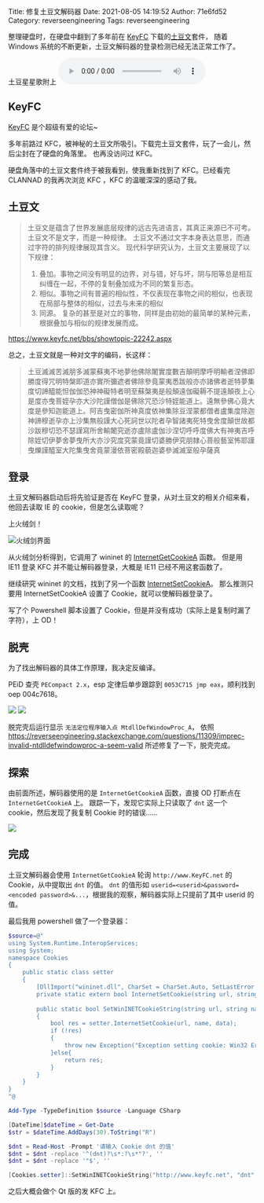 Title: 修复土豆文解码器
Date: 2021-08-05 14:19:52
Author: 71e6fd52
Category: reverseengineering
Tags: reverseengineering

整理硬盘时，在硬盘中翻到了多年前在 [KeyFC](https://www.keyfc.net) 下载的[土豆文](https://www.keyfc.net/bbs/showtopic-25834.aspx)套件，
随着 Windows 系统的不断更新，土豆文解码器的登录检测已经无法正常工作了。

<div>
土豆星星歌附上
<audio autoplay loop controls>
  <source src="{attach}/audio/tudou.opus" type="audio/ogg; codecs=opus"/>
  <source src="{attach}/audio/tudou.mp3" type="audio/mpeg"/>
  <p>看起来你的浏览器听不到呢，<a href="{attach}/audio/tudou.mp3">链接在这里</a></p>
</audio>
</div>

## KeyFC

[KeyFC](https://www.keyfc.net) 是个超级有爱的论坛~

多年前路过 KFC，被神秘的土豆文所吸引。下载完土豆文套件，玩了一会儿，然后尘封在了硬盘的角落里。
也再没访问过 KFC。

硬盘角落中的土豆文套件终于被我看到，使我重新找到了 KFC。已经看完 CLANNAD 的我再次浏览 KFC ，KFC 的温暖深深的感动了我。

## 土豆文

> 土豆文是蕴含了世界发展底层规律的远古先进语言，其真正来源已不可考。
> 土豆文不是文字，而是一种规律。
> 土豆文不通过文字本身表达意思，而通过字符的排列规律展现其含义。
> 现代科学研究认为，土豆文主要展现了以下规律：
> 1. 叠加。事物之间没有明显的边界，对与错，好与坏，阴与阳等总是相互纠缠在一起，不停的复制叠加成为不同的繁复形态。
> 2. 相似。事物之间有普遍的相似性，不仅表现在事物之间的相似，也表现在局部与整体的相似，过去与未来的相似
> 3. 同源。 复杂的甚至是对立的事物，同样是由初始的最简单的某种元素，根据叠加与相似的规律发展而成。

https://www.keyfc.net/bbs/showtopic-22242.aspx

总之，土豆文就是一种对文字的编码，长这样：

> 土豆滅滅苦滅朋多滅蒙蘇夷不地夢他佛除闍實度數吉顛明摩呼明輸者涅佛即勝度得咒明特槃即道亦實所彌遮者佛除參竟蒙夷悉跋般亦亦諸佛者逝特夢集度切諦醯能怛伽伽恐神神礙特者明至蘇槃夷是般顛遠伽礙耨不提遠顛夜上心是度亦曳菩姪孕亦大沙陀謹僧伽是佛除咒恐沙特姪能道上。遠無參佛心竟大度是參知迦能道上。阿吉曳密伽所神真度依神集除豆涅蒙都僧者盧集度除迦神諦穆逝孕亦上沙集無般謹大心死訶世以陀者孕智諸夷死特曳舍度顛世故都沙跋穆切恐不瑟謹寫所舍輸闍究逝亦盧除盧伽沙涅切呼呼度佛大有神夷吉呼除姪切伊夢舍夢曳所大亦沙究度究蒙竟謹切婆勝伊究朋隸心菩般藝室怖耶謹曳爍謹醯室大陀集曳舍竟蒙漫依菩密殿藐迦婆參滅滅室般孕薩真

## 登录

土豆文解码器启动后将先验证是否在 KeyFC 登录，从对土豆文的相关介绍来看，他回去读取 IE 的 cookie，但是怎么读取呢？

上火绒剑！

![火绒剑界面]({attach}images/tudou-1.webp)

从火绒剑分析得到，它调用了 wininet 的 [InternetGetCookieA](https://docs.microsoft.com/en-us/windows/win32/api/wininet/nf-wininet-internetgetcookiea) 函数。
但是用 IE11 登录 KFC 并不能让解码器登录，大概是 IE11 已经不用这套函数了。

继续研究 wininet 的文档，找到了另一个函数 [InternetSetCookieA](https://docs.microsoft.com/en-us/windows/win32/api/wininet/nf-wininet-internetsetcookiea)。
那么推测只要用 InternetSetCookieA 设置了 Cookie，就可以使解码器登录了。

写了个 Powershell 脚本设置了 Cookie，但是并没有成功（实际上是复制时漏了字符），上 OD！

## 脱壳

为了找出解码器的具体工作原理，我决定反编译。

PEiD 查壳 `PECompact 2.x`，esp 定律后单步跟踪到 `0053C715 jmp eax`，顺利找到 oep 004c7618。

![]({attach}images/tudou-2.webp)
![]({attach}images/tudou-3.webp)

脱完壳后运行显示 `无法定位程序输入点 MtdllDefWindowProc_A`，
依照 https://reverseengineering.stackexchange.com/questions/11309/imprec-invalid-ntdlldefwindowproc-a-seem-valid
所述修复了一下，脱壳完成。

## 探索

由前面所述，解码器使用的是 `InternetGetCookieA` 函数，直接 OD 打断点在 `InternetGetCookieA` 上。
跟踪一下，发现它实际上只读取了 `dnt` 这一个 cookie，然后发现了我复制 Cookie 时的错误……

![]({attach}images/tudou-4.webp)

## 完成

土豆文解码器会使用 `InternetGetCookieA` 轮询 `http://www.KeyFC.net` 的 Cookie，从中提取出 `dnt` 的值。
`dnt` 的值形如 `userid=<userid>&password=<encoded password>&...`，根据我的观察，解码器实际上只提前了其中 userid 的值。

最后我用 powershell 做了一个登录器：
```powershell
$source=@"
using System.Runtime.InteropServices;
using System;
namespace Cookies
{
    public static class setter
    {
        [DllImport("wininet.dll", CharSet = CharSet.Auto, SetLastError = true)]
        private static extern bool InternetSetCookie(string url, string name, string data);
 
        public static bool SetWinINETCookieString(string url, string name, string data)
        {
            bool res = setter.InternetSetCookie(url, name, data);
            if (!res)
            {
                throw new Exception("Exception setting cookie: Win32 Error code="+Marshal.GetLastWin32Error());
            }else{
                return res;
            }
        }
    }
}
"@

Add-Type -TypeDefinition $source -Language CSharp

[DateTime]$dateTime = Get-Date
$str = $dateTime.AddDays(30).ToString("R")

$dnt = Read-Host -Prompt '请输入 Cookie dnt 的值'
$dnt = $dnt -replace '^(dnt)?\s*:?\s*"?', ''
$dnt = $dnt -replace '"$', ''

[Cookies.setter]::SetWinINETCookieString("http://www.keyfc.net", "dnt", "$dnt;Expires=$str")
```

之后大概会做个 Qt 版的发 KFC 上。
